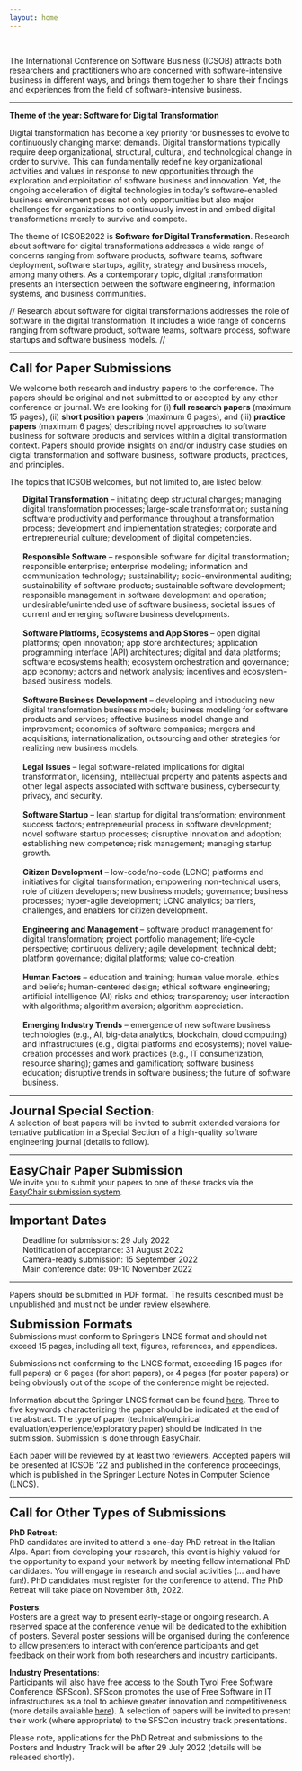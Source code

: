 ```yaml
---
layout: home
---
```


<br/>

The International Conference on Software Business (ICSOB) attracts both researchers and practitioners who are concerned with software-intensive business in different ways, and brings them together to share their findings and experiences from the field of software-intensive business.

<hr>

<b class="display-5">Theme of the year: Software for Digital Transformation </b>

Digital transformation has become a key priority for businesses to evolve to continuously changing market demands. Digital transformations typically require deep organizational, structural, cultural, and technological change in order to survive. This can fundamentally redefine key organizational activities and values in response to new opportunities through the exploration and exploitation of software business and innovation. Yet, the ongoing acceleration of digital technologies in today’s software-enabled business environment poses not only opportunities but also major challenges for organizations to continuously invest in and embed digital transformations merely to survive and compete.

The theme of ICSOB2022 is <b>Software for Digital Transformation</b>. Research about software for digital transformations addresses a wide range of concerns ranging from software products, software teams, software deployment, software startups, agility, strategy and business models, among many others. As a contemporary topic, digital transformation presents an intersection between the software engineering, information systems, and business communities.

// Research about software for digital transformations addresses the role of software in the digital transformation. It includes a wide range of concerns ranging from software product, software teams, software process, software startups and software business models. //

<hr>
<b style="font-size: 22px" id="CallForResearchPapers">Call for Paper Submissions</b>

We welcome both research and industry papers to the conference. The papers should be original and not submitted to or accepted by any other conference or journal. We are looking for (i) <b>full research papers</b> (maximum 15 pages), (ii) <b>short position papers</b> (maximum 6 pages), and (iii) <b>practice papers</b> (maximum 6 pages) describing novel approaches to software business for software products and services within a digital transformation context. Papers should provide insights on and/or industry case studies on digital transformation and software business, software products, practices, and principles.

The topics that ICSOB welcomes, but not limited to, are listed below:

<ul style="list-style: none;">
<li>
<b>Digital Transformation</b> – initiating deep structural changes; managing digital transformation processes; large-scale transformation; sustaining software productivity and performance throughout a transformation process; development and implementation strategies; corporate and entrepreneurial culture; development of digital competencies.</li><br>
<li><b>Responsible Software</b> – responsible software for digital transformation; responsible enterprise; enterprise modeling; information and communication technology; sustainability; socio-environmental auditing; sustainability of software products; sustainable software development; responsible management in software development and operation; undesirable/unintended use of software business; societal issues of current and emerging software business developments.</li><br>
<li><b>Software Platforms, Ecosystems and App Stores</b> – open digital platforms; open innovation; app store architectures; application programming interface (API) architectures; digital and data platforms; software ecosystems health; ecosystem orchestration and governance; app economy; actors and network analysis; incentives and ecosystem-based business models.</li><br>
<li><b>Software Business Development</b> – developing and introducing new digital transformation business models; business modeling for software products and services; effective business model change and improvement; economics of software companies; mergers and acquisitions; internationalization, outsourcing and other strategies for realizing new business models.</li><br>
<li><b>Legal Issues</b> – legal software-related implications for digital transformation, licensing, intellectual property and patents aspects and other legal aspects associated with software business, cybersecurity, privacy, and security.</li><br>
<li><b>Software Startup</b> – lean startup for digital transformation; environment success factors; entrepreneurial process in software development; novel software startup processes; disruptive innovation and adoption; establishing new competence; risk management; managing startup growth.</li><br>
<li><b>Citizen Development</b> – low-code/no-code (LCNC) platforms and initiatives for digital transformation; empowering non-technical users; role of citizen developers; new business models; governance; business processes; hyper-agile development; LCNC analytics; barriers, challenges, and enablers for citizen development.</li><br>
<li><b>Engineering and Management</b> – software product management for digital transformation; project portfolio management; life-cycle perspective; continuous delivery; agile development; technical debt; platform governance; digital platforms; value co-creation.</li><br>
<li><b>Human Factors</b> – education and training; human value morale, ethics and beliefs; human-centered design; ethical software engineering; artificial intelligence (AI) risks and ethics; transparency; user interaction with algorithms; algorithm aversion; algorithm appreciation.</li><br>
<li><b>Emerging Industry Trends</b> – emergence of new software business technologies (e.g., AI, big-data analytics, blockchain, cloud computing) and infrastructures (e.g., digital platforms and ecosystems); novel value-creation processes and work practices (e.g., IT consumerization, resource sharing); games and gamification; software business education; disruptive trends in software business; the future of software business.</li>
</ul>
<hr>
<b style="font-size: 22px">Journal Special Section</b>:<br> A selection of best papers will be invited to submit extended versions for tentative publication in a Special Section of a high-quality software engineering journal (details to follow).
<hr>
<b style="font-size: 22px" id="EasyChairPaperSubmission">EasyChair Paper Submission</b><br>
We invite you to submit your papers to one of these tracks via the <a href="https://easychair.org/conferences/?conf=icsob2022" target="_blank">EasyChair submission system</a>.
<hr>
<b style="font-size: 22px" id="ImportantDates">Important Dates</b><br>
<ul style="list-style: none;">
<li>Deadline for submissions: 29 July 2022</li>
<li>Notification of acceptance: 31 August 2022</li>
<li>Camera-ready submission: 15 September 2022</li>
<li>Main conference date: 09-10 November 2022</li>
</ul>
<hr>
Papers should be submitted in PDF format. The results described must be unpublished and must not be under review elsewhere.

<b style="font-size: 22px" id="SubmissionFormats">Submission Formats</b><br>
Submissions must conform to Springer’s LNCS format and should not exceed 15 pages, including all text, figures, references, and appendices.

Submissions not conforming to the LNCS format, exceeding 15 pages (for full papers) or 6 pages (for short papers), or 4 pages (for poster papers) or being obviously out of the scope of the conference might be rejected.

Information about the Springer LNCS format can be found <a href="http://www.springer.com/gp/computer-science/lncs/conference-proceedings-guidelines" target="_blank">here</a>. Three to five keywords characterizing the paper should be indicated at the end of the abstract. The type of paper (technical/empirical evaluation/experience/exploratory paper) should be indicated in the submission. Submission is done through EasyChair.

Each paper will be reviewed by at least two reviewers. Accepted papers will be presented at ICSOB ’22 and published in the conference proceedings, which is published in the Springer Lecture Notes in Computer Science (LNCS).

<hr>
<b style="font-size: 22px" id="OtherCallsForSubmission">Call for Other Types of Submissions</b>

<b>PhD Retreat</b>:<br>
PhD candidates are invited to attend a one-day PhD retreat in the Italian Alps. Apart from developing your research, this event is highly valued for the opportunity to expand your network by meeting fellow international PhD candidates. You will engage in research and social activities (... and have fun!). PhD candidates must register for the conference to attend. The PhD Retreat will take place on November 8th, 2022.

<b>Posters</b>:<br>
Posters are a great way to present early-stage or ongoing research. A reserved space at the conference venue will be dedicated to the exhibition of posters. Several poster sessions will be organised during the conference to allow presenters to interact with conference participants and get feedback on their work from both researchers and industry participants.

<b>Industry Presentations</b>:<br>
Participants will also have free access to the South Tyrol Free Software Conference (SFScon). SFScon promotes the use of Free Software in IT infrastructures as a tool to achieve greater innovation and competitiveness (more details available <a href="https://www.sfscon.it/" target="_blank">here</a>). A selection of papers will be invited to present their work (where appropriate) to the SFSCon industry track presentations.

Please note, applications for the PhD Retreat and submissions to the Posters and Industry Track will be after 29 July 2022 (details will be released shortly).
